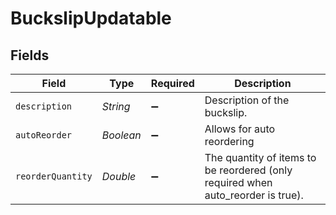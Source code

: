 # BuckslipUpdatable


## Fields

| Field                                                                            | Type                                                                             | Required                                                                         | Description                                                                      |
| -------------------------------------------------------------------------------- | -------------------------------------------------------------------------------- | -------------------------------------------------------------------------------- | -------------------------------------------------------------------------------- |
| `description`                                                                    | *String*                                                                         | :heavy_minus_sign:                                                               | Description of the buckslip.                                                     |
| `autoReorder`                                                                    | *Boolean*                                                                        | :heavy_minus_sign:                                                               | Allows for auto reordering                                                       |
| `reorderQuantity`                                                                | *Double*                                                                         | :heavy_minus_sign:                                                               | The quantity of items to be reordered (only required when auto_reorder is true). |